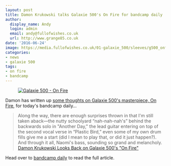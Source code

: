 ```yaml
---
layout: post
title: Damon Krukowski talks Galaxie 500's On Fire for bandcamp daily
author:
  display_name: Andy
  login: admin
  email: andy@fullofwishes.co.uk
  url: http://www.grange85.co.uk
date: '2016-06-24'
image: https://media.fullofwishes.co.uk/01-galaxie_500/sleeves/g500_onfire_roughcd146_001.jpg
categories:
- news
- galaxie 500
tags:
- on fire
- bandcamp
---
```


<figure><a data-flickr-embed="true"  href="https://www.flickr.com/photos/grange85/14966010204/" title="Galaxie 500 - On Fire"><img src="https://c5.staticflickr.com/4/3943/14966010204_c004905dfe_b.jpg" alt="Galaxie 500 - On Fire"></a></figure>

<p class="lead">Damon has written up <a href="https://daily.bandcamp.com/2016/06/24/galaxie-500-interview/">some thoughts on Galaxie 500's masterpiece, On Fire</a>, for today's bandcamp daily&hellip;</p>

<blockquote>Along the way, there are enough surprises thrown in that I'm still taken aback—the nutty schoolyard “nah-nah-nah's” behind the backwards solo in "Another Day," the lead guitar entering on top of the second vocal verse in “Plastic Bird,” even some of my own drum fills give me a start (did I mean to play that, or did it just happen?). And through it all, Naomi's bass, sounding so grand and melancholy.
<footer><a href="https://daily.bandcamp.com/2016/06/24/galaxie-500-interview/">Damon Krukowski Looks Back on Galaxie 500's "On Fire"</a></footer>
</blockquote>

<p>Head over to <a href="https://daily.bandcamp.com/2016/06/24/galaxie-500-interview/">bandcamp daily</a> to read the full article.</p>

